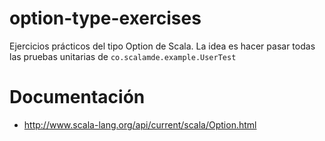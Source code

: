 # option-type-exercises
Ejercicios prácticos del tipo Option de Scala.
La idea es hacer pasar todas las pruebas unitarias de ```co.scalamde.example.UserTest```

# Documentación
 - http://www.scala-lang.org/api/current/scala/Option.html
